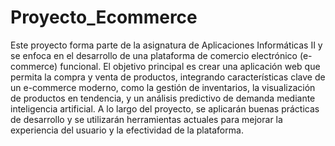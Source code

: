 
# Proyecto_Ecommerce

Este proyecto forma parte de la asignatura de Aplicaciones Informáticas II y se enfoca en el desarrollo de una plataforma de comercio electrónico (e-commerce) funcional. El objetivo principal es crear una aplicación web que permita la compra y venta de productos, integrando características clave de un e-commerce moderno, como la gestión de inventarios, la visualización de productos en tendencia, y un análisis predictivo de demanda mediante inteligencia artificial. A lo largo del proyecto, se aplicarán buenas prácticas de desarrollo y se utilizarán herramientas actuales para mejorar la experiencia del usuario y la efectividad de la plataforma.
